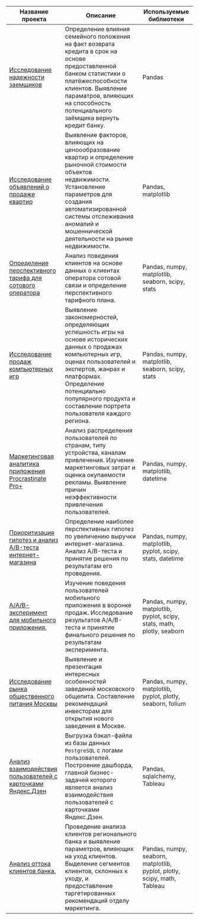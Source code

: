 |**Название проекта**|**Описание**                                                    |**Используемые библиотеки**|
|--------------------|----------------------------------------------------------------|---------------------------|
|[Исследование надежности заемщиков](https://github.com/Genie-da/Data_analysis_projects/tree/main/reliability_of_credit_recipients)|Определение влияния семейного положения на факт возврата кредита в срок на основе предоставленной банком статистики о платёжеспособности клиентов. Выявление параматров, влияющих на способность потенциального заёмщика вернуть кредит банку.|Pandas|
|[Исследование объявлений о продаже квартир](https://github.com/Genie-da/Data_analysis_projects/tree/main/real_estate_research)|Выявление факторов, влияющих на ценоообразование квартир и определение рыночной стоимости объектов недвижимости. Установление параметров для создания автоматизированной системы отслеживания аномалий и мошеннической деятельности на рынке недвижимости.|Pandas, matplotlib|
|[Определение перспективного тарифа для сотового оператора](https://github.com/Genie-da/Data_analysis_projects/tree/main/choosing_mobile_tariff)|Анализ поведения клиентов на основе данных о клиентах оператора сотовой связи и определение перспективного тарифного плана.|Pandas, numpy, matplotlib, seaborn, scipy, stats|
|[Исследование продаж компьютерных игр](https://github.com/Genie-da/Data_analysis_projects/tree/main/computer_games_sales_research)|Выявление закономерностей, определяющих успешность игры на основе исторических данных о продажах компьютерных игр, оценах пользователей и экспертов, жанрах и платформах. Определение потенциально популярного продукта и составление портрета пользователя каждого региона.|Pandas, numpy, matplotlib, seaborn, scipy, stats|
|[Маркетинговая аналитика приложения Procrastinate Pro+](https://github.com/Genie-da/Data_analysis_projects/tree/main/entertainment%20_app%20_marketing_analysis)|Анализ распределения пользователей по странам, типу устройства, каналам привлечения. Изучение маркетинговых затрат и оценка окупаемости рекламы. Выявление причин неэффективности привлечения пользователей.|Pandas, numpy, matplotlib, datetime|
|[Приоритизация гипотез и анализ A/B-теста интернет-магазина](https://github.com/Genie-da/Data_analysis_projects/tree/main/online_store_analysis_of_AB-test)|Определение наиболее перспективных гипотез по увеличению выручки интернет-магазина. Анализ A/B-теста и принятие решения по результатам его проведения.|Pandas, numpy, matplotlib, pyplot, scipy, stats, datetime|
|[A/A/B-эксперимент для мобильного приложения.](https://github.com/Genie-da/Data_analysis_projects/tree/main/AAB-test_by_redesigning_the_mobile_app)|Изучение поведения пользователей мобильного приложения в воронке продаж. Исследование результатов A/A/B-теста и принятие финального решения по результатам эксперимента.|Pandas, numpy, matplotlib, pyplot, scipy, stats, math, plotly, seaborn|
|[Исследование рынка общественного питания Москвы](https://github.com/Genie-da/Data_analysis_projects/tree/main/Moscow_catering_market_research)|Выявление и презентация интересных особенностей заведений московского общепита. Составление рекомендаций инвесторам для открытия нового заведения в Москве.|Pandas, numpy, matplotlib, pyplot, plotly, seaborn, folium|
|[Анализ взаимодействия пользователей с карточками Яндекс.Дзен](https://github.com/Genie-da/Data_analysis_projects/tree/main/Automation_Yandex.Zen)|Выгрузка бэкап-файла из базы данных `PostgreSQL` c логами пользователей. Построение дашборда, главной бизнес-задачей которого является анализ взаимодействия пользователей с карточками Яндекс.Дзен.|Pandas, sqlalchemy, Tableau|
|[Анализ оттока клиентов банка.](https://github.com/Genie-da/Data_analysis_projects/tree/main/Outflow_of%20_bank_customers_research)|Проведение анализа клиентов регионального банка и выявление параметров, влияющих на уход клиентов. Выделение сегментов клиентов, склонных к уходу, и предоставление таргетированных рекомендаций отделу маркетинга.|Pandas, numpy, seaborn, matplotlib, pyplot, plotly, scipy, math, Tableau|
